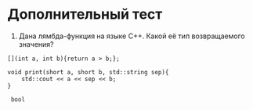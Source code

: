 # Дополнительный тест

1) Дана лямбда-функция на языке С++. Какой её тип возвращаемого значения?
```
[](int a, int b){return a > b;};

void print(short a, short b, std::string sep){
    std::cout << a << sep << b;
}
```
<code> bool </code>
